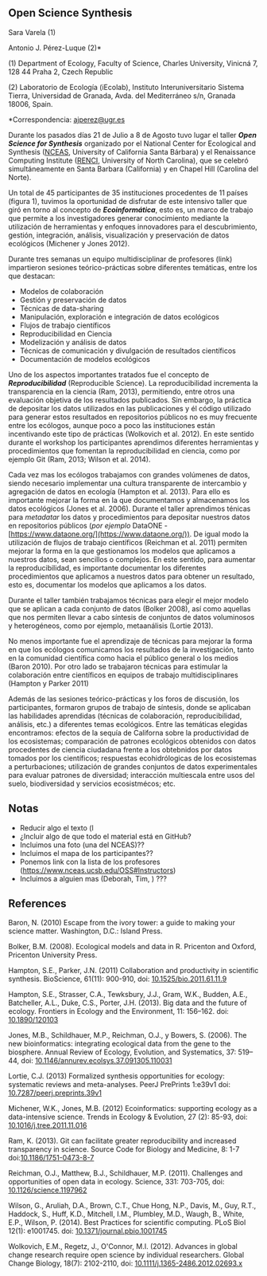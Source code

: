 Open Science Synthesis  
----

Sara Varela (1)

Antonio J. Pérez-Luque (2)*


(1) Department of Ecology, Faculty of Science, Charles University, Vinicná 7, 128 44 Praha 2, Czech Republic

(2) Laboratorio de Ecología (iEcolab), Instituto Interuniversitario Sistema Tierra, Universidad de Granada, Avda. del Mediterráneo s/n, Granada 18006, Spain. 

*Correspondencia: [ajperez@ugr.es](mailto:ajperez@ugr.es)


Durante los pasados días 21 de Julio a 8 de Agosto tuvo lugar el taller ***Open Science for Synthesis*** organizado por el National Center for Ecological and Synthesis ([NCEAS](https://www.nceas.ucsb.edu/OSS), University of California Santa Bárbara) y el Renaissance Computing Institute ([RENCI](http://renci.org/), University of North Carolina), que se celebró simultáneamente en Santa Barbara (California) y en Chapel Hill (Carolina del Norte). 

Un total de 45 participantes de 35 instituciones procedentes de 11 países (figura 1), tuvimos la oportunidad de disfrutar de este intensivo taller que giró en torno al concepto de ***Ecoinformática***, esto es, un marco de trabajo que permite a los investigadores generar conocimiento mediante la utilización de herramientas y enfoques innovadores para el descubrimiento, gestión, integración, análisis, visualización y preservación de datos ecológicos (Michener y Jones 2012). 

Durante tres semanas un equipo multidisciplinar de  profesores (link) impartieron sesiones teórico-prácticas sobre diferentes temáticas, entre los que destacan:

* Modelos de colaboración 
* Gestión y preservación de datos
* Técnicas de data-sharing
* Manipulación, exploración e integración de datos ecológicos
* Flujos de trabajo científicos 
* Reproducibilidad en Ciencia 
* Modelización y análisis de datos
* Técnicas de comunicación y divulgación de resultados científicos
* Documentación de modelos ecológicos 

Uno de los aspectos importantes tratados fue el concepto de ***Reproducibilidad*** (Reproducible Science). La reproducibilidad incrementa la transparencia en la ciencia (Ram, 2013), permitiendo, entre otros una evaluación objetiva de los resultados publicados. Sin embargo, la práctica de depositar los datos utilizados en las publicaciones y él código utilizado para generar estos resultados en repositorios públicos no es muy frecuente entre los ecólogos, aunque poco a poco las instituciones están incentivando este tipo de prácticas (Wolkovich et al. 2012). En este sentido durante el workshop los participantes aprendimos diferentes herramientas y procedimientos que fomentan la reproducibilidad en ciencia, como por ejemplo Git (Ram, 2013; Wilson et al. 2014). 

Cada vez mas los ecólogos trabajamos con grandes volúmenes de datos, siendo necesario implementar una cultura transparente de intercambio y agregación de datos en ecología (Hampton et al. 2013). Para ello es importante mejorar la forma en la que documentamos y almacenamos los datos ecológicos (Jones et al. 2006). Durante el taller aprendimos ténicas para *metadatar* los datos y procedimientos para depositar nuestros datos en repositorios públicos (*por ejemplo* DataONE - [https://www.dataone.org/](https://www.dataone.org/)).  De igual modo la utilización de flujos de trabajo científicos (Reichman et al. 2011) permiten mejorar la forma en la que gestionamos los modelos que aplicamos a nuestros datos, sean sencillos o complejos. En este sentido, para aumentar la reproducibilidad, es importante documentar los diferentes procedimientos que aplicamos a nuestros datos para obtener un resultado, esto es, documentar los modelos que aplicamos a los datos. 

Durante el taller también trabajamos técnicas para elegir el mejor modelo que se aplican a cada conjunto de datos (Bolker 2008), así como aquellas que nos permiten llevar a cabo síntesis de conjuntos de datos voluminosos y heterogéneos, como por ejemplo, metaanálisis (Lortie 2013). 

No menos importante fue el aprendizaje de técnicas para mejorar la forma en que los ecólogos comunicamos los resultados de la investigación, tanto en la comunidad científica como hacia el público general o los medios (Baron 2010). Por otro lado se trabajaron técnicas para estimular la colaboración entre científicos en equipos de trabajo multidisciplinares (Hampton y Parker 2011)

Además de las sesiones teórico-prácticas y los foros de discusión, los participantes, formaron grupos de trabajo de síntesis, donde se aplicaban las habilidades aprendidas (técnicas de colaboración, reproducibilidad, análisis, etc.) a diferentes temas ecológicos. Entre las temáticas elegidas encontramos: efectos de la sequía de Californa sobre la productividad de los ecosistemas; comparación de patrones ecológicos obtenidos con datos procedentes de ciencia ciudadana frente a los obtebnidos por datos tomados por los científicos; respuestas ecohidrólogicas de los ecosistemas a perturbaciones; utilización de grandes conjuntos de datos experimentales para evaluar patrones de diversidad; interacción multiescala entre usos del suelo, biodiversidad y servicios ecosistmécos; etc. 




Notas
-----
* Reducir algo el texto (l	
* ¿Incluir algo de que todo el material está en GitHub?
* Incluimos una foto (una del NCEAS)?? 
* Incluimos el mapa de los participantes?? 
* Ponemos link con la lista de los profesores (https://www.nceas.ucsb.edu/OSS#Instructors) 
* Incluimos a alguien mas (Deborah, Tim, ) ???



References 
----
Baron, N. (2010) Escape from the ivory tower: a guide to making your science matter. Washington, D.C.: Island Press.

Bolker, B.M. (2008). Ecological models and data in R. Pricenton and Oxford, Pricenton University Press.

Hampton, S.E., Parker, J.N. (2011) Collaboration and productivity in scientific synthesis. BioScience, 61(11): 900-910, doi: [10.1525/bio.2011.61.11.9](http://dx.doi.org/10.1525/bio.2011.61.11.9)

Hampton, S.E., Strasser, C.A., Tewksbury, J.J., Gram, W.K., Budden, A.E., Batcheller, A.L., Duke, C.S., Porter, J.H. (2013). Big data and the future of ecology. Frontiers in Ecology and the Environment, 11: 156–162. doi: [10.1890/120103](http://dx.doi.org/10.1890/120103)

Jones, M.B., Schildhauer, M.P., Reichman, O.J., y Bowers, S. (2006).
The new bioinformatics: integrating ecological data from the gene to the biosphere. Annual Review of Ecology, Evolution, and Systematics, 37: 519–44, doi: [10.1146/annurev.ecolsys.37.091305.110031](http://dx.doi.org/10.1146/annurev.ecolsys.37.091305.110031)

Lortie, C.J. (2013) Formalized synthesis opportunities for ecology: systematic reviews and meta-analyses. PeerJ PrePrints 1:e39v1 doi: [10.7287/peerj.preprints.39v1](http://dx.doi.org/10.7287/peerj.preprints.39v1)

Michener, W.K., Jones, M.B. (2012) Ecoinformatics: supporting ecology as a data-intensive science. Trends in Ecology & Evolution, 27 (2): 85-93, doi: [10.1016/j.tree.2011.11.016](http://dx.doi.org/10.1016/j.tree.2011.11.016)

Ram, K. (2013). Git can facilitate greater reproducibility and increased transparency in science. Source Code for Biology and Medicine, 8: 1-7  doi:[10.1186/1751-0473-8-7](http://dx.doi.org/10.1186/1751-0473-8-7)

Reichman, O.J., Matthew, B.J., Schildhauer, M.P. (2011). Challenges and opportunities of open data in ecology. Science, 331: 703-705, doi: [10.1126/science.1197962](http://dx.doi.org/10.1126/science.1197962) 
  
Wilson, G., Aruliah, D.A., Brown, C.T., Chue Hong, N.P., Davis, M., Guy, R.T., Haddock, S., Huff, K.D., Mitchell, I.M., Plumbley, M.D., Waugh, B., White, E.P., Wilson, P. (2014). Best Practices for scientific computing. PLoS Biol 12(1): e1001745. doi: [10.1371/journal.pbio.1001745](http://dx.doi.org/10.1371%2Fjournal.pbio.1001745)

Wolkovich, E.M., Regetz, J., O'Connor, M.I. (2012). Advances in global change research require open science by individual researchers. Global Change Biology, 18(7): 2102-2110, doi: [10.1111/j.1365-2486.2012.02693.x](http://dx.doi.org/10.1111/j.1365-2486.2012.02693.x)





